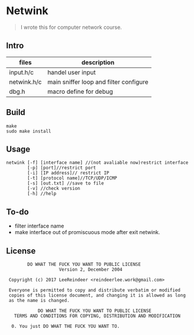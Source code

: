 # Netwink

> I wrote this for computer network course.

## Intro

|files|description|
| ---- | ---- |
|input.h/c| handel user input|
|netwink.h/c|  main sniffer loop and filter configure|
|dbg.h| macro define for debug|

## Build

```shell
make
sudo make install
```

## Usage

```shell
netwink [-f] [interface name] //(not avaliable now)restrict interface
        [-p] [port]//restrict port
        [-i] [IP address]// restrict IP
        [-t] [protocol name]//TCP/UDP/ICMP
        [-s] [out.txt] //save to file
        [-v] //check version
        [-h] //help
```

## To-do

- filter interface name
- make interface out of promiscuous mode after exit netwink.

## License

```
        DO WHAT THE FUCK YOU WANT TO PUBLIC LICENSE 
                    Version 2, December 2004 

 Copyright (c) 2017 LeeReindeer <reindeerlee.work@gmail.com> 

 Everyone is permitted to copy and distribute verbatim or modified 
 copies of this license document, and changing it is allowed as long 
 as the name is changed. 

            DO WHAT THE FUCK YOU WANT TO PUBLIC LICENSE 
   TERMS AND CONDITIONS FOR COPYING, DISTRIBUTION AND MODIFICATION 

  0. You just DO WHAT THE FUCK YOU WANT TO.
```
